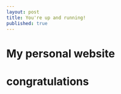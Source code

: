 ```yaml
---
layout: post
title: You're up and running!
published: true
---
```


##


# My personal website
# congratulations
